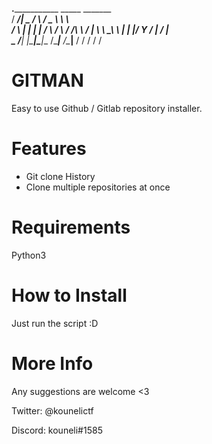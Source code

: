 
  ________.___________________      _____    _______   
 /  _____/|   \__    ___/     \    /  _  \   \      \  
/   \  ___|   | |    | /  \ /  \  /  /_\  \  /   |   \ 
\    \_\  \   | |    |/    Y    \/    |    \/    |    \
 \______  /___| |____|\____|__  /\____|__  /\____|__  /
        \/                    \/         \/         \/ 


# GITMAN

Easy to use Github / Gitlab repository installer.

# Features

- Git clone History
- Clone multiple repositories at once

# Requirements

Python3 

# How to Install

Just run the script :D

# More Info

Any suggestions are welcome <3 

Twitter: @kounelictf

Discord: kouneli#1585
